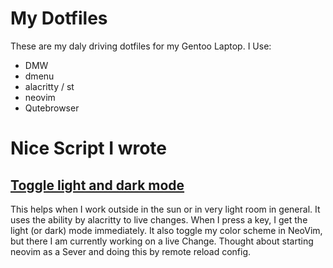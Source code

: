 # My Dotfiles

These are my daly driving dotfiles for my Gentoo Laptop.
I Use:

- DMW
- dmenu
- alacritty / st
- neovim
- Qutebrowser

# Nice Script I wrote

## [Toggle light and dark mode](./.local/bin/colortheme)

This helps when I work outside in the sun or in very light room in general. It uses the ability by alacritty to live changes. When I press a key, I get the light (or dark) mode immediately.
It also toggle my color scheme in NeoVim, but there I am currently working on a live Change. Thought about starting neovim as a Sever and doing this by remote reload config. 
